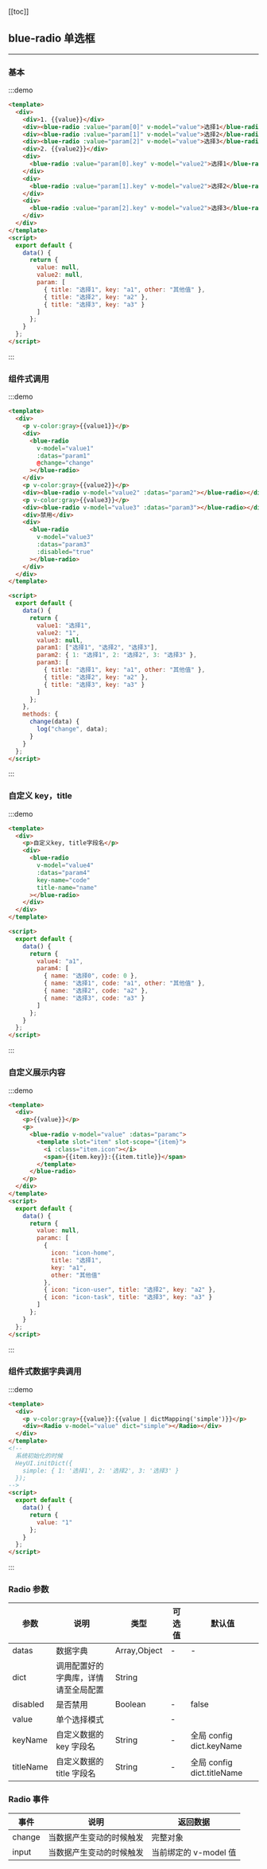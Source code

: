 [[toc]]

## blue-radio 单选框

---

### 基本

:::demo

```html
<template>
  <div>
    <div>1. {{value}}</div>
    <div><blue-radio :value="param[0]" v-model="value">选择1</blue-radio></div>
    <div><blue-radio :value="param[1]" v-model="value">选择2</blue-radio></div>
    <div><blue-radio :value="param[2]" v-model="value">选择3</blue-radio></div>
    <div>2. {{value2}}</div>
    <div>
      <blue-radio :value="param[0].key" v-model="value2">选择1</blue-radio>
    </div>
    <div>
      <blue-radio :value="param[1].key" v-model="value2">选择2</blue-radio>
    </div>
    <div>
      <blue-radio :value="param[2].key" v-model="value2">选择3</blue-radio>
    </div>
  </div>
</template>
<script>
  export default {
    data() {
      return {
        value: null,
        value2: null,
        param: [
          { title: "选择1", key: "a1", other: "其他值" },
          { title: "选择2", key: "a2" },
          { title: "选择3", key: "a3" }
        ]
      };
    }
  };
</script>
```

:::

### 组件式调用

:::demo

```html
<template>
  <div>
    <p v-color:gray>{{value1}}</p>
    <div>
      <blue-radio
        v-model="value1"
        :datas="param1"
        @change="change"
      ></blue-radio>
    </div>
    <p v-color:gray>{{value2}}</p>
    <div><blue-radio v-model="value2" :datas="param2"></blue-radio></div>
    <p v-color:gray>{{value3}}</p>
    <div><blue-radio v-model="value3" :datas="param3"></blue-radio></div>
    <div>禁用</div>
    <div>
      <blue-radio
        v-model="value3"
        :datas="param3"
        :disabled="true"
      ></blue-radio>
    </div>
  </div>
</template>

<script>
  export default {
    data() {
      return {
        value1: "选择1",
        value2: "1",
        value3: null,
        param1: ["选择1", "选择2", "选择3"],
        param2: { 1: "选择1", 2: "选择2", 3: "选择3" },
        param3: [
          { title: "选择1", key: "a1", other: "其他值" },
          { title: "选择2", key: "a2" },
          { title: "选择3", key: "a3" }
        ]
      };
    },
    methods: {
      change(data) {
        log("change", data);
      }
    }
  };
</script>
```

:::

### 自定义 key，title

:::demo

```html
<template>
  <div>
    <p>自定义key, title字段名</p>
    <div>
      <blue-radio
        v-model="value4"
        :datas="param4"
        key-name="code"
        title-name="name"
      ></blue-radio>
    </div>
  </div>
</template>

<script>
  export default {
    data() {
      return {
        value4: "a1",
        param4: [
          { name: "选择0", code: 0 },
          { name: "选择1", code: "a1", other: "其他值" },
          { name: "选择2", code: "a2" },
          { name: "选择3", code: "a3" }
        ]
      };
    }
  };
</script>
```

:::

### 自定义展示内容

:::demo

```html
<template>
  <div>
    <p>{{value}}</p>
    <p>
      <blue-radio v-model="value" :datas="paramc">
        <template slot="item" slot-scope="{item}">
          <i :class="item.icon"></i>
          <span>{{item.key}}:{{item.title}}</span>
        </template>
      </blue-radio>
    </p>
  </div>
</template>
<script>
  export default {
    data() {
      return {
        value: null,
        paramc: [
          {
            icon: "icon-home",
            title: "选择1",
            key: "a1",
            other: "其他值"
          },
          { icon: "icon-user", title: "选择2", key: "a2" },
          { icon: "icon-task", title: "选择3", key: "a3" }
        ]
      };
    }
  };
</script>
```

:::

### 组件式数据字典调用

:::demo

```html
<template>
  <div>
    <p v-color:gray>{{value}}:{{value | dictMapping('simple')}}</p>
    <div><Radio v-model="value" dict="simple"></Radio></div>
  </div>
</template>
<!-- 
  系统初始化的时候
  HeyUI.initDict({
    simple: { 1: '选择1', 2: '选择2', 3: '选择3' }
  }); 
-->
<script>
  export default {
    data() {
      return {
        value: "1"
      };
    }
  };
</script>
```

:::

### Radio 参数

| 参数      | 说明                                 | 类型         | 可选值 | 默认值                     |
| --------- | ------------------------------------ | ------------ | ------ | -------------------------- |
| datas     | 数据字典                             | Array,Object | -      | -                          |
| dict      | 调用配置好的字典库，详情请至全局配置 | String       |        |
| disabled  | 是否禁用                             | Boolean      | -      | false                      |
| value     | 单个选择模式                         |              | -      |
| keyName   | 自定义数据的 key 字段名              | String       | -      | 全局 config dict.keyName   |
| titleName | 自定义数据的 title 字段名            | String       | -      | 全局 config dict.titleName |

### Radio 事件

| 事件   | 说明                     | 返回数据              |
| ------ | ------------------------ | --------------------- |
| change | 当数据产生变动的时候触发 | 完整对象              |
| input  | 当数据产生变动的时候触发 | 当前绑定的 v-model 值 |

<script>
  export default {
    data() {
      return {
        value: "",
        value1: "选择1",
        value2: "1",
        value3: null,
        select1: 1,
        param: [
          { title: "选择1", key: "a1", other: "其他值" },
          { title: "选择2", key: "a2" },
          { title: "选择3", key: "a3" }
        ],
        param1: ["选择1", "选择2", "选择3"],
        param2: { 1: "选择1", 2: "选择2", 3: "选择3" },
        param3: [
          { title: "选择1", key: "a1", other: "其他值" },
          { title: "选择2", key: "a2" },
          { title: "选择3", key: "a3" }
        ],
        value4: "a1",
        param4: [
          { name: "选择0", code: 0 },
          { name: "选择1", code: "a1", other: "其他值" },
          { name: "选择2", code: "a2" },
          { name: "选择3", code: "a3" }
        ],paramc:[
          {
            icon: "icon-home",
            title: "选择1",
            key: "a1",
            other: "其他值"
          },
          { icon: "icon-user", title: "选择2", key: "a2" },
          { icon: "icon-task", title: "选择3", key: "a3" }
        ]
      };
    }, methods: {
      setvalue() {
        this.value = "1\n2\n3\n4\n5\n6";
      },
      removevalue() {
        this.value = "";
      },
      change(data) {
        console.log("change", data);
      }
    }
  };
</script>
